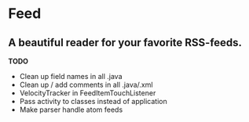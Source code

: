 Feed
====

A beautiful reader for your favorite RSS-feeds.
-----------------------------------------------

**TODO**
- Clean up field names in all .java
- Clean up / add comments in all .java/.xml
- VelocityTracker in FeedItemTouchListener
- Pass activity to classes instead of application
- Make parser handle atom feeds
